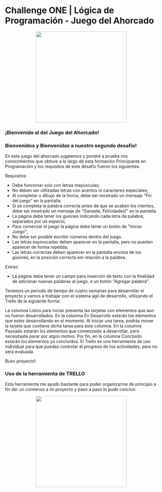 # Challenge ONE | Lógica de Programación - Juego del Ahorcado

<p align="center" >
       <img width="300" heigth="200" src="https://user-images.githubusercontent.com/101413385/189891119-63add614-e14f-4087-b013-0423566343de.png">
</p>

### ¡Bienvenido al del Juego del Ahorcado! 
### Bienvenidos y Bienvenidas a nuestro segundo desafío!

En este juego del ahorcado jugaremos y pondré a prueba mis conocimientos que obtuve a lo largo de esta formación Principiante en Programación y los requisitos de este desafío fueron los siguientes.

Requisitos:
- Debe funcionar solo con letras mayúsculas;
- No deben ser utilizadas letras con acentos ni caracteres especiales;
- Al completar o dibujo de la horca, debe ser mostrado un mensaje "Fin del juego" en la pantalla;
- Si se completa la palabra correcta antes de que se acaben los intentos, debe ser mostrado un mensaje de "Ganaste, Felicidades!" en la pantalla.
- La página debe tener los guiones indicando cada letra da palabra, separados por un espacio;
- Para comenzar el juego la página debe tener un botón de "Iniciar Juego";
- No debe ser posible escribir números dentro del juego.
- Las letras equivocadas deben aparecer en la pantalla, pero no pueden aparecer de forma repetida;
- Las letras correctas deben aparecer en la pantalla encima de los guiones, en la posición correcta em relación a la palabra.

Extras:
- La página debe tener un campo para inserción de texto con la finalidad de adicionar nuevas palabras al juego, e un botón "Agregar palabra".

Tenemos un periodo de tiempo de cuatro semanas para desarrollar el proyecto y vamos a trabajar con el sistema ágil de desarrollo, utilizando el Trello de la siguiente forma:

La columna Listos para iniciar presenta las tarjetas con elementos que aun no fueron desarrollados.
En la columna En Desarrollo estarán los elementos que estés desarrollando en el momento. Al iniciar una tarea, podrás mover la tarjeta que contiene dicha tarea para esta columna.
En la columna Pausado estarán los elementos que comenzaste a desarrollar, pero necesitaste parar por algún motivo.
Por fin, en la columna Concluido estarán los elementos ya concluidos.
El Trello es una herramienta de uso individual para que puedas controlar el progreso de tus actividades, pero no será evaluada.

Buen proyecto!:
### Uso de la herramienta de TRELLO
Esta herramienta me ayudo bastante para poder organizarme de principio a fin dar un comienso a mi proyecto y paso a paso lo pude concluir.
<p align="center" >
       <img width="300" heigth="200" src="https://trello.com/b/izne6GXx/el-ahorcado">
</p>



